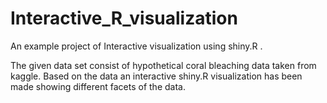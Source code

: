 # Interactive_R_visualization
An example project of Interactive visualization using shiny.R .

The given data set consist of hypothetical coral bleaching data taken from kaggle. Based on the data an interactive shiny.R visualization has been
made showing different facets of the data.
